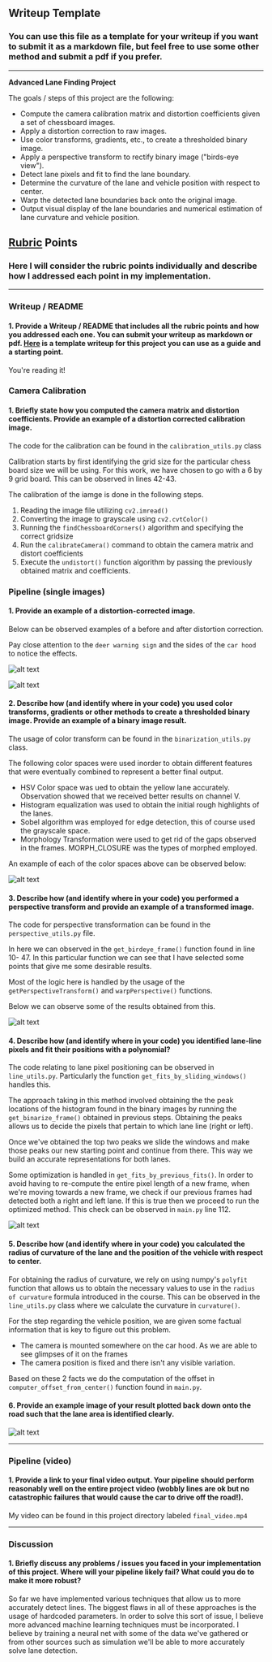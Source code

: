 ## Writeup Template

### You can use this file as a template for your writeup if you want to submit it as a markdown file, but feel free to use some other method and submit a pdf if you prefer.

---

**Advanced Lane Finding Project**

The goals / steps of this project are the following:

* Compute the camera calibration matrix and distortion coefficients given a set of chessboard images.
* Apply a distortion correction to raw images.
* Use color transforms, gradients, etc., to create a thresholded binary image.
* Apply a perspective transform to rectify binary image ("birds-eye view").
* Detect lane pixels and fit to find the lane boundary.
* Determine the curvature of the lane and vehicle position with respect to center.
* Warp the detected lane boundaries back onto the original image.
* Output visual display of the lane boundaries and numerical estimation of lane curvature and vehicle position.

[//]: # (Image References)

[image1]: ./output_images/calibration/test_calibration_before.jpg "Distorted"
[image7]: ./output_images/calibration/test_calibration_after.jpg "Undistorted"
[image8]: ./output_images/color_spaces/color_spaces.png "Color Spaces"
[image9]: ./output_images/perspective_transform/perspective.png "Perspective Transforms"
[image2]: ./test_images/test1.jpg "Road Transformed"
[image3]: ./examples/binary_combo_example.jpg "Binary Example"
[image4]: ./examples/warped_straight_lines.jpg "Warp Example"
[image5]: ./output_images/lane_identification/lane_identification.png "Fit Visual"
[image6]: ./output_images/curvature_radius/curvature_radius.png "Output"
[video1]: ./project_video.mp4 "Video"

## [Rubric](https://review.udacity.com/#!/rubrics/571/view) Points

### Here I will consider the rubric points individually and describe how I addressed each point in my implementation.  

---

### Writeup / README

#### 1. Provide a Writeup / README that includes all the rubric points and how you addressed each one.  You can submit your writeup as markdown or pdf.  [Here](https://github.com/udacity/CarND-Advanced-Lane-Lines/blob/master/writeup_template.md) is a template writeup for this project you can use as a guide and a starting point.  

You're reading it!

### Camera Calibration

#### 1. Briefly state how you computed the camera matrix and distortion coefficients. Provide an example of a distortion corrected calibration image.

The code for the calibration can be found in the `calibration_utils.py` class

Calibration starts by first identifying the grid size for the particular chess board size we will be using. For this work, we have chosen to go with a 6 by 9 grid board. This can be observed in lines 42-43.

The calibration of the iamge is done in the following steps.

1. Reading the image file utilizing `cv2.imread()`
2. Converting the image to grayscale using `cv2.cvtColor()`
3. Running the `findChessboardCorners()` algorithm and specifying the correct gridsize
4. Run the `calibrateCamera()` command to obtain the camera matrix and distort coefficients
5. Execute the `undistort()` function algorithm by passing the previously obtained matrix and coefficients. 

### Pipeline (single images)

#### 1. Provide an example of a distortion-corrected image.

Below can be observed examples of a before and after distortion correction. 

Pay close attention to the `deer warning sign` and the sides of the `car hood` to notice the effects.

![alt text][image1]

![alt text][image7]

#### 2. Describe how (and identify where in your code) you used color transforms, gradients or other methods to create a thresholded binary image.  Provide an example of a binary image result.

The usage of color transform can be found in the `binarization_utils.py` class. 

The following color spaces were used inorder to obtain different features that were eventually combined to represent a better final output.

- HSV Color space was ued to obtain the yellow lane accurately. Observation showed that we received better results on channel V.
- Histogram equalization was used to obtain the initial rough highlights of the lanes.
- Sobel algorithm was employed for edge detection, this of course used the grayscale space.
- Morphology Transformation were used to get rid of the gaps observed in the frames. MORPH_CLOSURE was the types of morphed employed.

An example of each of the color spaces above can be observed below:

![alt text][image8]

#### 3. Describe how (and identify where in your code) you performed a perspective transform and provide an example of a transformed image.

The code for perspective transformation can be found in the `perspective_utils.py` file.

In here we can observed in the `get_birdeye_frame()` function found in line 10- 47. In this particular function we can see that I have selected some points that give me some desirable results.

Most of the logic here is handled by the usage of the `getPerspectiveTransform()` and `warpPerspective()` functions.

Below we can observe some of the results obtained from this.

![alt text][image9]

#### 4. Describe how (and identify where in your code) you identified lane-line pixels and fit their positions with a polynomial?

The code relating to lane pixel positioning can be observed in `line_utils.py`. Particularly the function `get_fits_by_sliding_windows()` handles this.

The approach taking in this method involved obtaining the the peak locations of the histogram found in the binary images by running the `get_binarize_frame()` obtained in previous steps. Obtaining the peaks allows us to decide the pixels that pertain to which lane line (right or left).

Once we've obtained the top two peaks we slide the windows and make those peaks our new starting point and continue from there. This way we build an accurate representations for both lanes.

Some optimization is handled in `get_fits_by_previous_fits()`. In order to avoid having to re-compute the entire pixel length of a new frame, when we're moving towards a new frame, we check if our previous frames had detected both a right and left lane. If this is true then we proceed to run the optimized method. This check can be observed in `main.py` line 112.


![alt text][image5]

#### 5. Describe how (and identify where in your code) you calculated the radius of curvature of the lane and the position of the vehicle with respect to center.

For obtaining the radius of curvature, we rely on using numpy's `polyfit` function that allows us to obtain the necessary values to use in the `radius of curvature` formula introduced in the course. This can be observed in the `line_utils.py` class where we calculate the curvature in `curvature()`.


For the step regarding the vehicle position, we are given some factual information that is key to figure out this problem.

- The camera is mounted somewhere on the car hood. As we are able to see glimpses of it on the frames
- The camera position is fixed and there isn't any visible variation. 

Based on these 2 facts we do the computation of the offset in `computer_offset_from_center()` function found in `main.py`.


#### 6. Provide an example image of your result plotted back down onto the road such that the lane area is identified clearly.


![alt text][image6]

---

### Pipeline (video)

#### 1. Provide a link to your final video output.  Your pipeline should perform reasonably well on the entire project video (wobbly lines are ok but no catastrophic failures that would cause the car to drive off the road!).

My video can be found in this project directory labeled `final_video.mp4`

---

### Discussion

#### 1. Briefly discuss any problems / issues you faced in your implementation of this project.  Where will your pipeline likely fail?  What could you do to make it more robust?

So far we have implemented various techniques that allow us to more accurately detect lines. The biggest flaws in all of these approaches is the usage of hardcoded parameters. In order to solve this sort of issue, I believe more advanced machine learning techniques must be incorporated. I believe by training a neural net with some of the data we've gathered or from other sources such as simulation we'll be able to more accurately solve lane detection. 